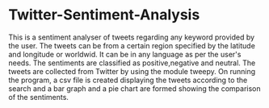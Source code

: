 # Twitter-Sentiment-Analysis
This is a sentiment analyser of tweets regarding any keyword provided by the user. The tweets can be from a certain region specified by the latitude and longitude or worldwid. It can be in any language as per the user's needs. The sentiments are classified as positive,negative and neutral. The tweets are collected from Twitter by using the module tweepy. On running the program, a csv file is created displaying the tweets according to the search and a bar graph and a pie chart are formed showing the comparison of the sentiments. 
